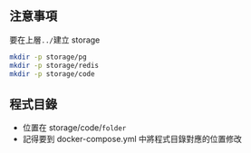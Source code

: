 ## 注意事項
要在上層`../`建立 storage
```bash
mkdir -p storage/pg
mkdir -p storage/redis
mkdir -p storage/code
```

## 程式目錄
- 位置在 storage/code/`folder`
- 記得要到 docker-compose.yml 中將程式目錄對應的位置修改
